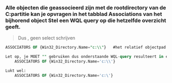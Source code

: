 ### Alle objecten die geassocieerd zijn met de rootdirectory van de C:partitie kan je opvragen in het tabblad Associations van het bijhorend object Stel een WQL query op die hetzelfde overzicht geeft.

> Dus , geen select schrijven

```SQL
ASSOCIATORS OF {Win32_Directory.Name="c:\\"}   #het relatief objectpad dat je in CIM Studio terugvindt

Let op, je MOET "" gebruiken dus onderstaande WQL-query resulteert in een foutmelding:
    ASSOCIATORS OF {Win32_Directory.Name='c:\\'}

Lukt wel:
    ASSOCIATORS OF {Win32_Directory.Name='c:\'}
```
